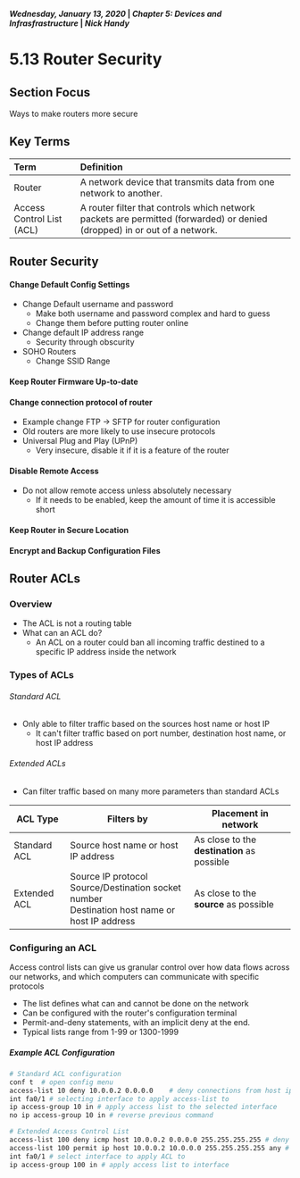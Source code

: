 **_Wednesday, January 13, 2020_ | _Chapter 5: Devices and Infrasfrastructure_ | _Nick Handy_**

# 5.13 Router Security

## Section Focus

Ways to make routers more secure

## Key Terms

| Term                      | Definition                                                   |
| :------------------------ | :----------------------------------------------------------- |
| Router                    | A network device that transmits data from one network to another. |
| Access Control List (ACL) | A router filter that controls which network packets are permitted (forwarded) or denied (dropped) in or  out of a network. |

## Router Security

#### Change Default Config Settings

- Change Default username and password
  - Make both username and password complex and hard to guess
  - Change them before putting router online
- Change default IP address range
  - Security through obscurity
- SOHO Routers
  - Change SSID Range

#### Keep Router Firmware Up-to-date

#### Change connection protocol of router

- Example change FTP -> SFTP for router configuration
- Old routers are more likely to use insecure protocols
- Universal Plug and Play (UPnP)
  - Very insecure, disable it if it is a feature of the router

#### Disable Remote Access

- Do not allow remote access unless absolutely necessary
  - If it needs to be enabled, keep the amount of time it is accessible short

#### Keep Router in Secure Location

#### Encrypt and Backup Configuration Files

## Router ACLs

### Overview

- The ACL is not a routing table
- What can an ACL do?
  - An ACL on a router could ban all incoming traffic destined to a specific IP address inside the network

### Types of ACLs

###### Standard ACL

- Only able to filter traffic based on the sources host name or host IP
  - It can't filter traffic based on port number, destination host name, or host IP address

###### Extended ACLs

- Can filter traffic based on many more parameters than standard ACLs

| ACL Type     | Filters by                                                   | Placement in network                        |
| ------------ | ------------------------------------------------------------ | ------------------------------------------- |
| Standard ACL | Source host name or host IP address                          | As close to the **destination** as possible |
| Extended ACL | Source IP protocol<br />Source/Destination socket number<br />Destination host name or host IP address | As close to the **source** as possible      |

### Configuring an ACL

Access control lists can give us granular control over how data flows across our networks, and which computers can communicate with specific protocols

- The list defines what can and cannot be done on the network
- Can be configured with the router's configuration terminal
- Permit-and-deny statements, with an implicit deny at the end. 
- Typical lists range from 1-99 or 1300-1999

##### Example ACL Configuration

```dockerfile
# Standard ACL configuration
conf t	# open config menu
access-list 10 deny 10.0.0.2 0.0.0.0	# deny connections from host ip 10.0.0.2
int fa0/1 # selecting interface to apply access-list to
ip access-group 10 in # apply access list to the selected interface
no ip access-group 10 in # reverse previous command

# Extended Access Control List
access-list 100 deny icmp host 10.0.0.2 0.0.0.0 255.255.255.255 # deny access to ICMP
access-list 100 permit ip host 10.0.0.2 10.0.0.0 255.255.255.255 any # allow all other protocols
int fa0/1 # select interface to apply ACL to
ip access-group 100 in # apply access list to interface

```

